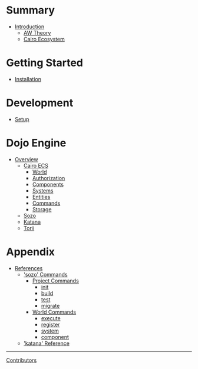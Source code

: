 # Summary

-   [Introduction](./README.md)
    -   [AW Theory](./theory/autonomous-worlds.md)
    -   [Cairo Ecosystem](./theory/cairo.md)

# Getting Started

-   [Installation](./getting-started/installation.md)

# Development

-   [Setup](./development/setup.md)

# Dojo Engine

-   [Overview](./framework.md)
    -   [Cairo ECS](./framework/cairo/overview.md)
        -   [World](./framework/cairo/world.md)
        -   [Authorization](./framework/cairo/authorization.md)
        -   [Components](./framework/cairo/components.md)
        -   [Systems](./framework/cairo/systems.md)
        -   [Entities](./framework/cairo/entities.md)
        -   [Commands](./framework/cairo/commands.md)
        -   [Storage](./framework/cairo/storage.md)
    -   [Sozo](./framework/sozo/overview.md)
    -   [Katana](./framework/katana/overview.md)
    -   [Torii](./framework/torii/overview.md)

# Appendix

-   [References](./reference/README.md)
    -   ['sozo' Commands](./reference/sozo/README.md)
        -   [Project Commands](./reference/sozo/project-commands.md)
            -   [init]()
            -   [build]()
            -   [test]()
            -   [migrate]()
        -   [World Commands](./reference/sozo/world-commands.md)
            -   [execute]()
            -   [register]()
            -   [system]()
            -   [component]()
    -   ['katana' Reference](./reference/katana/README.md)

---

[Contributors](misc/contributors.md)

<!-- # Building with Dojo
- [World](./world/world-planning.md)
  - [Component Creation](./world/component-creation.md)
  - [System Creation](./world/system-creation.md)
  - [Building](./world/building.md)
  - [Deploying](./world/deploying.md) -->
